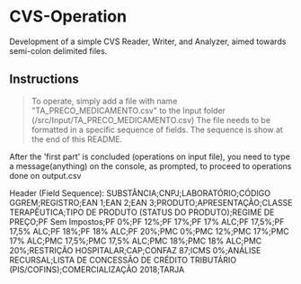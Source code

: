 # CVS-Operation
Development of a simple CVS Reader, Writer, and Analyzer, aimed towards semi-colon delimited files.

## Instructions

> To operate, simply add a file with name "TA_PRECO_MEDICAMENTO.csv" to the Input folder (/src/Input/TA_PRECO_MEDICAMENTO.csv)
  The file needs to be formatted in a specific sequence of fields. The sequence is show at the end of this README.
  
  After the 'first part' is concluded (operations on input file), you need to type a message(anything) on the console, as prompted, to proceed to operations done on output.csv
  

Header (Field Sequence):
SUBSTÂNCIA;CNPJ;LABORATÓRIO;CÓDIGO GGREM;REGISTRO;EAN 1;EAN 2;EAN 3;PRODUTO;APRESENTAÇÃO;CLASSE TERAPÊUTICA;TIPO DE PRODUTO (STATUS DO PRODUTO);REGIME DE PREÇO;PF Sem Impostos;PF 0%;PF 12%;PF 17%;PF 17% ALC;PF 17,5%;PF 17,5% ALC;PF 18%;PF 18% ALC;PF 20%;PMC 0%;PMC 12%;PMC 17%;PMC 17% ALC;PMC 17,5%;PMC 17,5% ALC;PMC 18%;PMC 18% ALC;PMC 20%;RESTRIÇÃO HOSPITALAR;CAP;CONFAZ 87;ICMS 0%;ANÁLISE RECURSAL;LISTA DE CONCESSÃO DE CRÉDITO TRIBUTÁRIO (PIS/COFINS);COMERCIALIZAÇÃO 2018;TARJA
